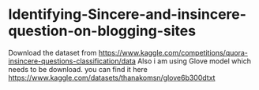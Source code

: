 # Identifying-Sincere-and-insincere-question-on-blogging-sites

Download the dataset from https://www.kaggle.com/competitions/quora-insincere-questions-classification/data
Also i am using Glove model which needs to be download. you can find it here https://www.kaggle.com/datasets/thanakomsn/glove6b300dtxt
